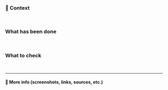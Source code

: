 ### 🐷 Context 
​
### What has been done
​
### What to check
​

-----------
#### 📎 More info (screenshots, links, sources, etc.)
